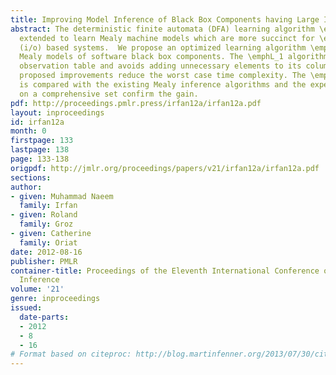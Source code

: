 ```yaml
---
title: Improving Model Inference of Black Box Components having Large Input Test Set
abstract: The deterministic finite automata (DFA) learning algorithm \emphL* has been
  extended to learn Mealy machine models which are more succinct for \emphinput/output
  (i/o) based systems.  We propose an optimized learning algorithm \emphL_1 to infer
  Mealy models of software black box components. The \emphL_1 algorithm uses a modified
  observation table and avoids adding unnecessary elements to its columns and rows.  The
  proposed improvements reduce the worst case time complexity. The \emphL_1 algorithm
  is compared with the existing Mealy inference algorithms and the experiments conducted
  on a comprehensive set confirm the gain.
pdf: http://proceedings.pmlr.press/irfan12a/irfan12a.pdf
layout: inproceedings
id: irfan12a
month: 0
firstpage: 133
lastpage: 138
page: 133-138
origpdf: http://jmlr.org/proceedings/papers/v21/irfan12a/irfan12a.pdf
sections: 
author:
- given: Muhammad Naeem
  family: Irfan
- given: Roland
  family: Groz
- given: Catherine
  family: Oriat
date: 2012-08-16
publisher: PMLR
container-title: Proceedings of the Eleventh International Conference on Grammatical
  Inference
volume: '21'
genre: inproceedings
issued:
  date-parts:
  - 2012
  - 8
  - 16
# Format based on citeproc: http://blog.martinfenner.org/2013/07/30/citeproc-yaml-for-bibliographies/
---
```

